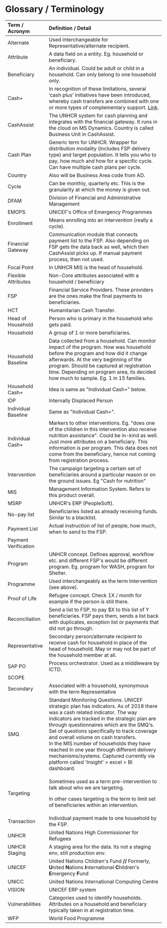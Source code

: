 # Glossary / Terminology

<table>
  <thead>
    <tr>
      <th style="text-align:left">Term / Acronym</th>
      <th style="text-align:left">Definition / Detail</th>
    </tr>
  </thead>
  <tbody>
    <tr>
      <td style="text-align:left">Alternate</td>
      <td style="text-align:left">Used interchangeable for Representative/alternate recipient.</td>
    </tr>
    <tr>
      <td style="text-align:left">Attribute</td>
      <td style="text-align:left">A data field on a entity. Eg. household or beneficiary.</td>
    </tr>
    <tr>
      <td style="text-align:left">Beneficiary</td>
      <td style="text-align:left">An individual. Could be adult or child in a household. Can only belong
        to one household only.</td>
    </tr>
    <tr>
      <td style="text-align:left">Cash+</td>
      <td style="text-align:left">In recognition of these limitations, several &#x2018;cash plus&#x2019;
        initiatives have been introduced, whereby cash transfers are combined with
        one or more types of complementary support. <a href="https://www.unicef-irc.org/publications/915-how-to-make-cash-plus-work-linking-cash-transfers-to-services-and-sectors.html">Link</a>.</td>
    </tr>
    <tr>
      <td style="text-align:left">CashAssist</td>
      <td style="text-align:left">The UNHCR system for cash planning and integrates with the financial gateway.
        It runs in the cloud on MS Dynamics. Country is called Business Unit in
        CashAssist.</td>
    </tr>
    <tr>
      <td style="text-align:left">Cash Plan</td>
      <td style="text-align:left">Generic term for UNHCR. Wrapper for distribution modality (includes FSP
        delivery type) and target population. It tells you who to pay, how much
        and how for a specific cycle. Can have multiple cash plans per cycle.</td>
    </tr>
    <tr>
      <td style="text-align:left">Country</td>
      <td style="text-align:left">Also will be Business Area code from AD.</td>
    </tr>
    <tr>
      <td style="text-align:left">Cycle</td>
      <td style="text-align:left">Can be monthly, quarterly etc. This is the granularity at which the money
        is given out.</td>
    </tr>
    <tr>
      <td style="text-align:left">DFAM</td>
      <td style="text-align:left">Division of Financial and Administrative Management</td>
    </tr>
    <tr>
      <td style="text-align:left">EMOPS</td>
      <td style="text-align:left">UNICEF&apos;s Office of Emergency Programmes</td>
    </tr>
    <tr>
      <td style="text-align:left">Enrollment</td>
      <td style="text-align:left">Means enrolling into an intervention (really a cycle).</td>
    </tr>
    <tr>
      <td style="text-align:left">Financial Gateway</td>
      <td style="text-align:left">Communication module that connects payment list to the FSP. Also depending
        on FSP gets the data back as well, which then CashAssist picks up. If manual
        payment process, then not used.</td>
    </tr>
    <tr>
      <td style="text-align:left">Focal Point</td>
      <td style="text-align:left">In UNHCR MIS is the head of household.</td>
    </tr>
    <tr>
      <td style="text-align:left">Flexible Attributes</td>
      <td style="text-align:left">Non-Core attributes associated with a household / beneficiary</td>
    </tr>
    <tr>
      <td style="text-align:left">FSP</td>
      <td style="text-align:left">Financial Service Providers. These providers are the ones make the final
        payments to beneficiaries.</td>
    </tr>
    <tr>
      <td style="text-align:left">HCT</td>
      <td style="text-align:left">Humanitarian Cash Transfer.</td>
    </tr>
    <tr>
      <td style="text-align:left">Head of Household</td>
      <td style="text-align:left">Person who is primary in the household who gets paid.</td>
    </tr>
    <tr>
      <td style="text-align:left">Household</td>
      <td style="text-align:left">A group of 1 or more beneficiaries.</td>
    </tr>
    <tr>
      <td style="text-align:left">Household Baseline</td>
      <td style="text-align:left">Data collected from a household. Can monitor impact of the program. How
        was household before the program and how did it change afterwards. At the
        very beginning of the program. Should be captured at registration time.
        Depending on program area, its decided how much to sample. Eg. 1 in 15
        families.</td>
    </tr>
    <tr>
      <td style="text-align:left">Household Cash+</td>
      <td style="text-align:left">Idea is same as &quot;Individual Cash+&quot; below.</td>
    </tr>
    <tr>
      <td style="text-align:left">IDP</td>
      <td style="text-align:left">Internally Displaced Person</td>
    </tr>
    <tr>
      <td style="text-align:left">Individual Baseline</td>
      <td style="text-align:left">Same as &quot;Individual Cash+&quot;.</td>
    </tr>
    <tr>
      <td style="text-align:left">Individual Cash+</td>
      <td style="text-align:left">Markers to other interventions. Eg. &quot;does one of the children in
        this intervention also receive nutrition assistance&quot;. Could be in-kind
        as well. Just more attributes on a beneficiary. This information is per
        program. This data does not come from the beneficiary, hence not coming
        from registration process.</td>
    </tr>
    <tr>
      <td style="text-align:left">Intervention</td>
      <td style="text-align:left">The campaign targeting a certain set of beneficiaries around a particular
        reason or on the ground issues. Eg &quot;Cash for nutrition&quot;</td>
    </tr>
    <tr>
      <td style="text-align:left">MIS</td>
      <td style="text-align:left">Management Information System. Refers to this product overall.</td>
    </tr>
    <tr>
      <td style="text-align:left">MSRP</td>
      <td style="text-align:left">UNHCR&apos;s ERP (PeopleSoft).</td>
    </tr>
    <tr>
      <td style="text-align:left">No-pay list</td>
      <td style="text-align:left">Beneficiaries listed as already receiving funds. Similar to a blacklist.</td>
    </tr>
    <tr>
      <td style="text-align:left">Payment List</td>
      <td style="text-align:left">Actual instruction of list of people, how much, when to send to the FSP.</td>
    </tr>
    <tr>
      <td style="text-align:left">Payment Verification</td>
      <td style="text-align:left"></td>
    </tr>
    <tr>
      <td style="text-align:left">Program</td>
      <td style="text-align:left">UNHCR concept. Defines approval, workflow etc. and different FSP&apos;s
        would be different program. Eg. program for WASH, program for Shelter.</td>
    </tr>
    <tr>
      <td style="text-align:left">Programme</td>
      <td style="text-align:left">Used interchangeably as the term Intervention (see above).</td>
    </tr>
    <tr>
      <td style="text-align:left">Proof of Life</td>
      <td style="text-align:left">Refugee concept. Check 1X / month for example if the person is still there.</td>
    </tr>
    <tr>
      <td style="text-align:left">Reconciliation</td>
      <td style="text-align:left">Send a list to FSP, to pay $X to this list of Y beneficiaries. FSP pays
        them, sends a list back with duplicates, exception list or payments that
        did not go through.</td>
    </tr>
    <tr>
      <td style="text-align:left">Representative</td>
      <td style="text-align:left">Secondary person/alternate recipient to receive cash for household in
        place of the head of household. May or may not be part of the household
        member at all.</td>
    </tr>
    <tr>
      <td style="text-align:left">SAP PO</td>
      <td style="text-align:left">Process orchestrator. Used as a middleware by ICTD.</td>
    </tr>
    <tr>
      <td style="text-align:left">SCOPE</td>
      <td style="text-align:left"></td>
    </tr>
    <tr>
      <td style="text-align:left">Secondary</td>
      <td style="text-align:left">Associated with a household, synonymous with the term Representative</td>
    </tr>
    <tr>
      <td style="text-align:left">SMQ</td>
      <td style="text-align:left">Standard Monitoring Questions. UNICEF strategic plan has indicators. As
        of 2018 there was a cash related indicator. The way indicators are tracked
        in the strategic plan are through questionnaires which are the SMQ&apos;s.
        Set of questions specifically to track coverage and overall volume on cash
        transfers.
        <br />In the MIS number of households they have reached in one year through
        different delivery mechanisms/systems. Captured currently via platform
        called &apos;Insight&apos; &gt; excel &gt; BI dashboard.</td>
    </tr>
    <tr>
      <td style="text-align:left">Targeting</td>
      <td style="text-align:left">
        <p>Sometimes used as a term pre-intervention to talk about who we are targeting.</p>
        <p>In other cases targeting is the term to limit set of beneficiaries within
          an intervention.</p>
      </td>
    </tr>
    <tr>
      <td style="text-align:left">Transaction</td>
      <td style="text-align:left">Individual payment made to one household by the FSP.</td>
    </tr>
    <tr>
      <td style="text-align:left">UNHCR</td>
      <td style="text-align:left">United Nations High Commissioner for Refugees</td>
    </tr>
    <tr>
      <td style="text-align:left">UNHCR Staging</td>
      <td style="text-align:left">A staging area for the data. Its not a staging env, still production env.</td>
    </tr>
    <tr>
      <td style="text-align:left">UNICEF</td>
      <td style="text-align:left">United Nations Children&apos;s Fund <b>//</b> Formerly, <b>U</b>nited <b>N</b>ations <b>I</b>nternational <b>C</b>hildren&apos;s <b>E</b>mergency <b>F</b>und</td>
    </tr>
    <tr>
      <td style="text-align:left">UNICC</td>
      <td style="text-align:left">United Nations International Computing Centre</td>
    </tr>
    <tr>
      <td style="text-align:left">VISION</td>
      <td style="text-align:left">UNICEF ERP system</td>
    </tr>
    <tr>
      <td style="text-align:left">Vulnerabilities</td>
      <td style="text-align:left">Categories used to identify households. Attributes on a household and
        beneficiary typically taken in at registration time.</td>
    </tr>
    <tr>
      <td style="text-align:left">WFP</td>
      <td style="text-align:left">World Food Programme</td>
    </tr>
  </tbody>
</table>

